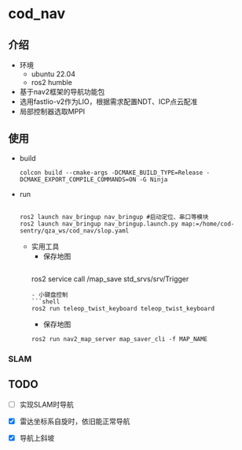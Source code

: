 # cod_nav
## 介绍
- 环境
  - ubuntu 22.04
  - ros2 humble
- 基于nav2框架的导航功能包
- 选用fastlio-v2作为LIO，根据需求配置NDT、ICP点云配准
- 局部控制器选取MPPI
## 使用
  - build
    ```shell
    colcon build --cmake-args -DCMAKE_BUILD_TYPE=Release -DCMAKE_EXPORT_COMPILE_COMMANDS=ON -G Ninja
    ```
  - run
    ```shell
        
    ros2 launch nav_bringup nav_bringup #启动定位、串口等模块
    ros2 launch nav_bringup nav_bringup.launch.py map:=/home/cod-sentry/qza_ws/cod_nav/slop.yaml
      ```
    - 实用工具
      - 保存地图
        ```shell
      ros2 service call /map_save std_srvs/srv/Trigger 
        ```
      - 小键盘控制
        ```shell
        ros2 run teleop_twist_keyboard teleop_twist_keyboard
        ```
      - 保存地图
      ```shell
      ros2 run nav2_map_server map_saver_cli -f MAP_NAME
      ```
### SLAM

## TODO

- [ ] 实现SLAM时导航
- [X] 雷达坐标系自旋时，依旧能正常导航
- [X] 导航上斜坡
 